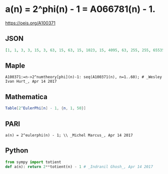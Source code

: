 # a\(n\) \= 2^phi\(n\) \- 1 \= A066781\(n\) \- 1\.
https://oeis.org/A100371
## JSON
```JSON
[1, 1, 3, 3, 15, 3, 63, 15, 63, 15, 1023, 15, 4095, 63, 255, 255, 65535, 63, 262143, 255, 4095, 1023, 4194303, 255, 1048575, 4095, 262143, 4095, 268435455, 255, 1073741823, 65535, 1048575, 65535, 16777215, 4095, 68719476735, 262143, 16777215, 65535]
```
## Maple
```Maple
A100371:=n->2^numtheory[phi](n)-1: seq(A100371(n), n=1..60); # _Wesley Ivan Hurt_, Apr 14 2017
```
## Mathematica
```Mathematica
Table[2^EulerPhi[n] - 1, {n, 1, 50}]
```
## PARI
```PARI
a(n) = 2^eulerphi(n) - 1; \\ _Michel Marcus_, Apr 14 2017
```
## Python
```Python
from sympy import totient
def a(n): return 2**totient(n) - 1 # _Indranil Ghosh_, Apr 14 2017
```
